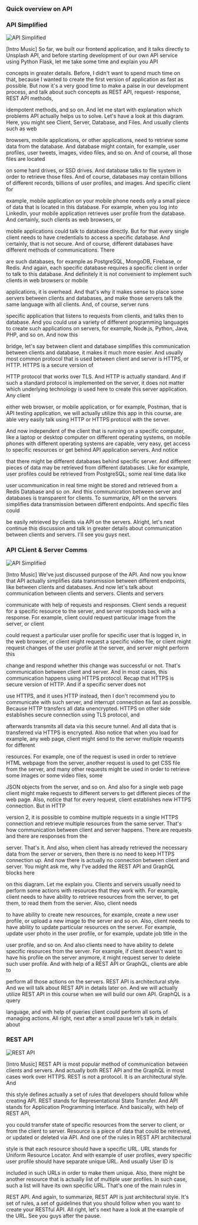 ### Quick overview on API

### API Simplified
![API Simplified](notes/api-simplified.png)

[Intro Music] So far, we built our frontend application, and it talks directly to Unsplash API, and before starting development of our own API service using Python Flask, let me take some time and explain you API

concepts in greater details. Before, I didn't want to spend much time on that, because I wanted to create the first version of application as fast as possible. But now it's a very good time to make a paise in our development process, and talk about such concepts as REST API, request- response, REST API methods,

idempotent methods, and so on. And let me start with explanation which problems API actually helps us to solve. Let's have a look at this diagram. Here, you might see Client, Server, Database, and Files. And usually clients such as web

browsers, mobile applications, or other applications, need to retrieve some data from the database. And database might contain, for example, user profiles, user tweets, images, video files, and so on. And of course, all those files are located

on some hard drives, or SSD drives. And database talks to file system in order to retrieve those files. And of course, databases may contain billions of different records, billions of user profiles, and images. And specific client for

example, mobile application on your mobile phone needs only a small piece of data that is located in this database. For example, when you log into LinkedIn, your mobile application retrieves user profile from the database. And certainly, such clients as web browsers, or

mobile applications could talk to database directly. But for that every single client needs to have credentials to access a specific database. And certainly, that is not secure. And of course, different databases have different methods of communications. There

are such databases, for example as PostgreSQL, MongoDB, Firebase, or Redis. And again, each specific database requires a specific client in order to talk to this database. And definitely it is not convenient to implement such clients in web browsers or mobile

applications, it is overhead. And that's why it makes sense to place some servers between clients and databases, and make those servers talk the same language with all clients. And, of course, server runs

specific application that listens to requests from clients, and talks then to database. And you could use a variety of different programming languages to create such applications on servers, for example, Node.js, Python, Java, PHP, and so on. And now this

bridge, let's say between client and database simplifies this communication between clients and database, it makes it much more easier. And usually most common protocol that is used between client and server is HTTPS, or HTTP. HTTPS is a secure version of

HTTP protocol that works over TLS. And HTTP is actually standard. And if such a standard protocol is implemented on the server, it does not matter which underlying technology is used here to create this server application. Any client

either web browser, or mobile application, or for example, Postman, that is API testing application, we will actually utilize this app in this course, are able very easily talk using HTTP or HTTPS protocol with the server.

And now independent of the client that is running on a specific computer, like a laptop or desktop computer on different operating systems, on mobile phones with different operating systems are capable, very easy, get access to specific resources or get behind API application servers. And notice

that there might be different databases behind specific server. And different pieces of data may be retrieved from different databases. Like for example, user profiles could be retrieved from PostgreSQL; some real time data like

user ucommunication in real time might be stored and retrieved from a Redis Database and so on. And this communication between server and databases is transparent for clients. To summarize, API on the servers simplifies data transmission between different endpoints. And specific files could

be easily retrieved by clients via API on the servers. Alright, let's next continue this discussion and talk in greater details about communication between clients and servers. I'll see you guys next.

### API CLient & Server Comms
![API Simplified](notes/api-client-server-comms.png)

[Intro Music] We've just discussed purpose of the API. And now you know that API actually simplifies data transmission between different endpoints, like between clients and databases. And now let's talk about communication between clients and servers. Clients and servers

communicate with help of requests and responses. Client sends a request for a specific resource to the server, and server responds back with a response. For example, client could request particular image from the server, or client

could request a particular user profile for specific user that is logged in, in the web browser, or client might request a specific video file, or client might request changes of the user profile at the server, and server might perform this

change and respond whether this change was successful or not. That's communication between client and server. And in most cases, this communication happens using HTTPS protocol. Recap that HTTPS is secure version of HTTP. And if a specific server does not

use HTTPS, and it uses HTTP instead, then I don't recommend you to communicate with such server, and interrupt connection as fast as possible. Because HTTP transfers all data unencrypted. HTTPS on other side establishes secure connection using TLS protocol, and

afterwards transmits all data via this secure tunnel. And all data that is transferred via HTTPS is encrypted. Also notice that when you load for example, any web page, client might send to the server multiple requests for different

resources. For example, one of the request is used in order to retrieve HTML webpage from the server, another request is used to get CSS file from the server, and many other requests might be used in order to retrieve some images or some video files, some

JSON objects from the server, and so on. And also for a single web page client might make requests to different servers to get different pieces of the web page. Also, notice that for every request, client establishes new HTTPS connection. But in HTTP

version 2, it is possible to combine multiple requests in a single HTTPS connection and retrieve multiple resources from the same server. That's how communication between client and server happens. There are requests and there are responses from the

server. That's it. And also, when client has already retrieved the necessary data from the server or servers, then there is no need to keep HTTPS connection up. And now there is actually no connection between client and server. You might ask me, why I've added the REST API and GraphQL blocks here

on this diagram. Let me explain you. Clients and servers usually need to perform some actions with resources that they work with. For example, client needs to have ability to retrieve resources from the server, to get them, to read them from the server. Also, client needs

to have ability to create new resources, for example, create a new user profile, or upload a new image to the server and so on. Also, client needs to have ability to update particular resources on the server. For example, update user photo in the user profile, or for example, update job title in the

user profile, and so on. And also clients need to have ability to delete specific resources from the server. For example, if client doesn't want to have his profile on the server anymore, it might request server to delete such user profile. And with help of a REST API or GraphQL, clients are able to

perform all those actions on the servers. REST API is architectural style. And we will talk about REST API in details later on. And we will actually utilize REST API in this course when we will build our own API. GraphQL is a query

language, and with help of queries client could perform all sorts of managing actions. All right, next after a small pause let's talk in details about

### REST API
![REST API](notes/rest-api.png)


[Intro Music] REST API is most popular method of communication between clients and servers. And actually both REST API and the GraphQL in most cases work over HTTPS. REST is not a protocol. It is an architectural style. And

this style defines actually a set of rules that developers should follow while creating API. REST stands for Representational State Transfer. And API stands for Application Programming Interface. And basically, with help of REST API,

you could transfer state of specific resources from the server to client, or from the client to server. Resource is a piece of data that could be retrieved, or updated or deleted via API. And one of the rules in REST API architectural

style is that each resource should have a specific URL. URL stands for Uniform Resource Locator. And with example of user profiles, every specific user profile should have separate unique URL. And usually User ID is

included in such URLs in order to make them unique. Also, there might be another resource that is actually list of multiple user profiles. In such case, such a list will have its own specific URL. That's one of the main rules in

REST API. And again, to summarize, REST API is just architectural style. It's set of rules, a set of guidelines that you should follow when you want to create your RESTful API. All right, let's next have a look at the example of the URL. See you guys after the pause.